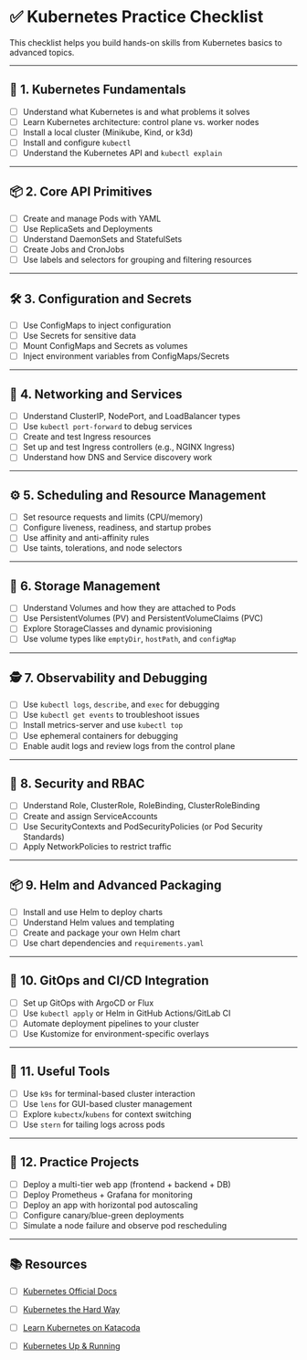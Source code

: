 # ✅ Kubernetes Practice Checklist

This checklist helps you build hands-on skills from Kubernetes basics to advanced topics.

---

## 🌱 1. Kubernetes Fundamentals
- [ ] Understand what Kubernetes is and what problems it solves
- [ ] Learn Kubernetes architecture: control plane vs. worker nodes
- [ ] Install a local cluster (Minikube, Kind, or k3d)
- [ ] Install and configure `kubectl`
- [ ] Understand the Kubernetes API and `kubectl explain`

---

## 📦 2. Core API Primitives
- [ ] Create and manage Pods with YAML
- [ ] Use ReplicaSets and Deployments
- [ ] Understand DaemonSets and StatefulSets
- [ ] Create Jobs and CronJobs
- [ ] Use labels and selectors for grouping and filtering resources

---

## 🛠️ 3. Configuration and Secrets
- [ ] Use ConfigMaps to inject configuration
- [ ] Use Secrets for sensitive data
- [ ] Mount ConfigMaps and Secrets as volumes
- [ ] Inject environment variables from ConfigMaps/Secrets

---

## 🔌 4. Networking and Services
- [ ] Understand ClusterIP, NodePort, and LoadBalancer types
- [ ] Use `kubectl port-forward` to debug services
- [ ] Create and test Ingress resources
- [ ] Set up and test Ingress controllers (e.g., NGINX Ingress)
- [ ] Understand how DNS and Service discovery work

---

## ⚙️ 5. Scheduling and Resource Management
- [ ] Set resource requests and limits (CPU/memory)
- [ ] Configure liveness, readiness, and startup probes
- [ ] Use affinity and anti-affinity rules
- [ ] Use taints, tolerations, and node selectors

---

## 💾 6. Storage Management
- [ ] Understand Volumes and how they are attached to Pods
- [ ] Use PersistentVolumes (PV) and PersistentVolumeClaims (PVC)
- [ ] Explore StorageClasses and dynamic provisioning
- [ ] Use volume types like `emptyDir`, `hostPath`, and `configMap`

---

## 🕵️ 7. Observability and Debugging
- [ ] Use `kubectl logs`, `describe`, and `exec` for debugging
- [ ] Use `kubectl get events` to troubleshoot issues
- [ ] Install metrics-server and use `kubectl top`
- [ ] Use ephemeral containers for debugging
- [ ] Enable audit logs and review logs from the control plane

---

## 🔐 8. Security and RBAC
- [ ] Understand Role, ClusterRole, RoleBinding, ClusterRoleBinding
- [ ] Create and assign ServiceAccounts
- [ ] Use SecurityContexts and PodSecurityPolicies (or Pod Security Standards)
- [ ] Apply NetworkPolicies to restrict traffic

---

## 📦 9. Helm and Advanced Packaging
- [ ] Install and use Helm to deploy charts
- [ ] Understand Helm values and templating
- [ ] Create and package your own Helm chart
- [ ] Use chart dependencies and `requirements.yaml`

---

## 🚀 10. GitOps and CI/CD Integration
- [ ] Set up GitOps with ArgoCD or Flux
- [ ] Use `kubectl apply` or Helm in GitHub Actions/GitLab CI
- [ ] Automate deployment pipelines to your cluster
- [ ] Use Kustomize for environment-specific overlays

---

## 🧰 11. Useful Tools
- [ ] Use `k9s` for terminal-based cluster interaction
- [ ] Use `lens` for GUI-based cluster management
- [ ] Explore `kubectx`/`kubens` for context switching
- [ ] Use `stern` for tailing logs across pods

---

## 🧪 12. Practice Projects
- [ ] Deploy a multi-tier web app (frontend + backend + DB)
- [ ] Deploy Prometheus + Grafana for monitoring
- [ ] Deploy an app with horizontal pod autoscaling
- [ ] Configure canary/blue-green deployments
- [ ] Simulate a node failure and observe pod rescheduling

---

## 📚 Resources
- [ ] [Kubernetes Official Docs](https://kubernetes.io/docs/)
- [ ] [Kubernetes the Hard Way](https://github.com/kelseyhightower/kubernetes-the-hard-way)
- [ ] [Learn Kubernetes on Katacoda](https://katacoda.com/courses/kubernetes)
- [ ] [Kubernetes Up & Running](https://www.oreilly.com/library/view/kubernetes-up-and/9781491935675/)

